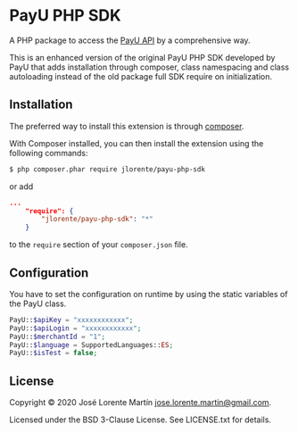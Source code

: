 PayU PHP SDK
===============
A PHP package to access the [PayU API](http://developers.payulatam.com/es/api/payments.html) by a comprehensive way.

This is an enhanced version of the original PayU PHP SDK developed by PayU that adds 
installation through composer, class namespacing and class autoloading instead of the 
old package full SDK require on initialization.

## Installation

The preferred way to install this extension is through [composer](http://getcomposer.org/download/).

With Composer installed, you can then install the extension using the following commands:

```bash
$ php composer.phar require jlorente/payu-php-sdk
```

or add 

```json
...
    "require": {
        "jlorente/payu-php-sdk": "*"
    }
```

to the ```require``` section of your `composer.json` file.

## Configuration

You have to set the configuration on runtime by using the static variables of 
the PayU class.

```php
PayU::$apiKey = "xxxxxxxxxxxx";
PayU::$apiLogin = "xxxxxxxxxxxx";
PayU::$merchantId = "1";
PayU::$language = SupportedLanguages::ES;
PayU::$isTest = false;
```

## License 
Copyright &copy; 2020 José Lorente Martín <jose.lorente.martin@gmail.com>.

Licensed under the BSD 3-Clause License. See LICENSE.txt for details.
